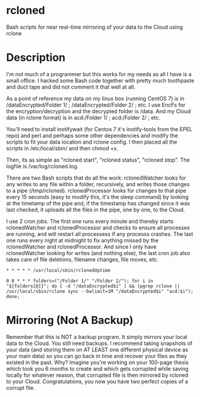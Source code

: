 # rcloned
Bash scripts for near real-time mirroring of your data to the Cloud using rclone

# Description
I'm not much of a programmer but this works for my needs as all I have is a small office. I hacked some Bash code together with pretty much toothpaste and duct tape and did not comment it that well at all.

As a point of reference my data on my linux box (running CentOS 7) is in /dataEncrypted/Folder 1/ ; /dataEncrypted/Folder 2/ ; etc. I use EncFs for the encryption/decryption and the decrypted folder is /data. And my Cloud data (in rclone format) is in acd:/Folder 1/ ; acd:/Folder 2/ ; etc.

You'll need to install inotifywait (for Centos 7 it's inotify-tools from the EPEL repo) and perl and perhaps some other dependencies and modify the scripts to fit your data location and rclone config.  I then placed all the scripts in /etc/local/sbin/ and then chmod +x.

Then, its as simple as "rcloned start", "rcloned status", "rcloned stop".  The logfile is /var/log/rcloned.log.

There are two Bash scripts that do all the work: rclonedWatcher looks for any writes to any file within a folder, recursively, and writes those changes to a pipe (/tmp/rcloned). rclonedProcessor looks for changes to that pipe every 15 seconds (easy to modify this, it's the sleep command) by looking at the timetamp of the pipe and, if the timestamp has changed since it was last checked, it uploads all the files in the pipe, one by one, to the Cloud.

I use 2 cron jobs. The first one runs every minute and thereby starts rclonedWatcher and rclonedProcessor and checks to ensure all processes are running, and will restart all processess if any processs crashes. The last one runs every night at midnight to fix anything missed by the rclonedWatcher and rclonedProcessor. And since I only have rclonedWatcher looking for writes (and nothing else), the last cron job also takes care of file deletions, filename changes, file moves, etc.

```
* * * * * /usr/local/sbin/rclonedUptime

0 0 * * * folders=("/Folder 1/" "/Folder 2/"); for i in "${folders[@]}"; do [ -d "/dataEncrypted$i" ] && (pgrep rclone || /usr/local/sbin/rclone sync --bwlimit=1M "/dataEncrypted$i" "acd:$i"); done;
```

# Mirroring (Not A Backup)
Remember that this is NOT a backup program.  It simply mirrors your local data to the Cloud.  You still need backups.  I recommend taking snapshots of your data (and storing them on AT LEAST one different physical device as your main data) so you can go back in time and recover your files as they existed in the past.  Why?  Imagine you're working on your 100-page thesis which took you 6 months to create and which gets corrupted while saving locally for whatever reason, that corrupted file is then mirrored by rcloned to your Cloud.  Congratulations, you now you have two perfect copies of a corrupt file.
